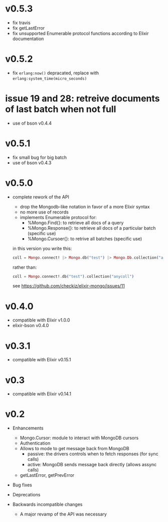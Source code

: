 # v0.5.3
* fix travis
* fix getLastError
* fix unsupported Enumerable protocol functions according to Elixir documentation
# v0.5.2
* fix `erlang:now()` depracated, replace with `erlang:system_time(micro_seconds)`
# issue 19 and 28: retreive documents of last batch when not full
* use of bson v0.4.4
# v0.5.1
* fix small bug for big batch
* use of bson v0.4.3
# v0.5.0
* complete rework of the API
  * drop the Mongodb-like notation in favor of a more Elixir syntax
  * no more use of records
  * implements Enumerable protocol for:
    * %Mongo.Find{}: to retrieve all docs of a query
    * %Mongo.Response{}: to retrieve all docs of a particular batch (specific use)
    * %Mongo.Cursoer{}: to retrive all batches (specific use)

  in this version you write this:

  ```elixir
  coll = Mongo.connect! |> Mongo.db("test") |> Mongo.Db.collection("anycoll")
  ```
  rather than:

  ```elixir
  coll = Mongo.connect!.db("test").collection("anycoll")
  ```

  see https://github.com/checkiz/elixir-mongo/issues/11

# v0.4.0
* compatible with Elixir v1.0.0
* elixir-bson v0.4.0

# v0.3.1
* compatible with Elixir v0.15.1

# v0.3
* compatible with Elixir v0.14.1

# v0.2

* Enhancements
  * Mongo.Cursor: module to interact with MongoDB cursors
  * Authentication
  * Allows to mode to get message back from MongoDB
  	* passive: the drivers controls when to fetch responses (for sync calls)
  	* active: MongoDB sends message back directly (allows assync calls)
  * getLastError, getPrevError

* Bug fixes

* Deprecations

* Backwards incompatible changes
  * A major revamp of the API was necessary
